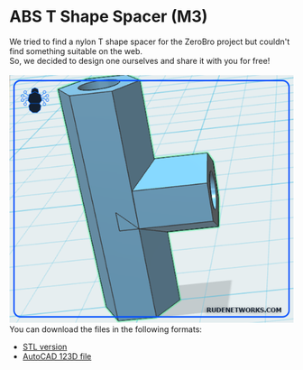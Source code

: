# ABS T Shape Spacer (M3)

We tried to find a nylon T shape spacer for the ZeroBro project but couldn't find something suitable on the web. <br />
So, we decided to design one ourselves and share it with you for free!
<br /><br />
![t-shape](https://raw.githubusercontent.com/proxytype/ZeroBro/main/3D/Nylon-T-Spacer/t-stand-f.PNG)
<br />
You can download the files in the following formats:
- [STL version](#)
- [AutoCAD 123D file](#)
